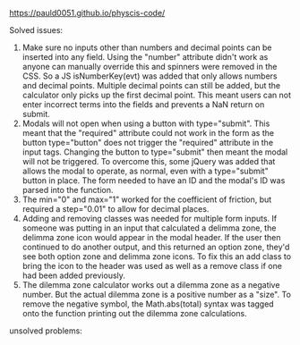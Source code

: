 https://pauld0051.github.io/physcis-code/

Solved issues:
1. Make sure no inputs other than numbers and decimal points can be inserted into any field. Using the "number" attribute didn't work as anyone can manually override this
and spinners were removed in the CSS. So a JS isNumberKey(evt) was added that only allows numbers and decimal points. Multiple decimal points can still be added, but the
calculator only picks up the first decimal point. This meant users can not enter incorrect terms into the fields and prevents a NaN return on submit. 
2. Modals will not open when using a button with type="submit". This meant that the "required" attribute could not work in the form as the button type="button" does not 
trigger the "required" attribute in the input tags. Changing the button to type="submit" then meant the modal will not be triggered. To overcome this, some jQuery was
added that allows the modal to operate, as normal, even with a type="submit" button in place. The form needed to have an ID and the modal's ID was parsed into the 
function. 
3. The min="0" and max="1" worked for the coefficient of friction, but required a step="0.01" to allow for decimal places.
4. Adding and removing classes was needed for multiple form inputs. If someone was putting in an input that calculated a delimma zone, the delimma zone icon would 
appear in the modal header. If the user then continued to do another output, and this returned an option zone, they'd see both option zone and delimma zone icons. 
To fix this an add class to bring the icon to the header was used as well as a remove class if one had been added previously. 
5. The dilemma zone calculator works out a dilemma zone as a negative number. But the actual dilemma zone is a positive number as a "size". To remove the negative symbol, 
the Math.abs(total) syntax was tagged onto the function printing out the dilemma zone calculations. 

unsolved problems:

